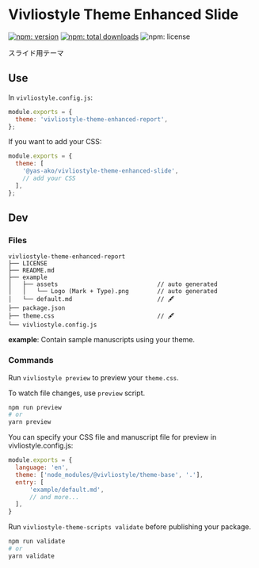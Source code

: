 # Vivliostyle Theme Enhanced Slide

[![npm: version](https://flat.badgen.net/npm/v/@yas-ako/vivliostyle-theme-enhanced-slide)](https://npmjs.com/package/vivliostyle-theme-enhanced-slide)
[![npm: total downloads](https://flat.badgen.net/npm/dt/@yas-ako/vivliostyle-theme-enhanced-slide)](https://npmjs.com/package/vivliostyle-theme-enhanced-slide)
![npm: license](https://flat.badgen.net/npm/license/@yas-ako/vivliostyle-theme-enhanced-slide)

スライド用テーマ

## Use

In `vivliostyle.config.js`:

```js
module.exports = {
  theme: 'vivliostyle-theme-enhanced-report',
};
```

If you want to add your CSS:

```js
module.exports = {
  theme: [
    '@yas-ako/vivliostyle-theme-enhanced-slide',
    // add your CSS
  ],
};
```

## Dev

### Files

```
vivliostyle-theme-enhanced-report
├── LICENSE
├── README.md
├── example
│   ├── assets                            // auto generated
│   │   └── Logo (Mark + Type).png        // auto generated
│   └── default.md                        // 🖋
├── package.json
├── theme.css                             // 🖋
└── vivliostyle.config.js
```

**example**: Contain sample manuscripts using your theme.

### Commands

Run `vivliostyle preview` to preview your `theme.css`.

To watch file changes, use `preview` script.

```bash
npm run preview
# or
yarn preview
```

You can specify your CSS file and manuscript file for preview in vivliostyle.config.js:

```js
module.exports = {
  language: 'en',
  theme: ['node_modules/@vivliostyle/theme-base', '.'],
  entry: [
      'example/default.md',
      // and more...
  ],
}
```

Run `vivliostyle-theme-scripts validate` before publishing your package.

```bash
npm run validate
# or
yarn validate
```
